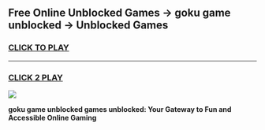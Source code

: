 
## Free Online Unblocked Games → goku game unblocked → Unblocked Games
<h3>
<a href="https://premium.freeplayer.one?title=goku_game_unblocked&ref=21F">CLICK TO PLAY</a></h3>
<hr>

<h3>
<a href="https://premium.freeplayer.one?title=goku_game_unblocked&ref=21F">CLICK 2 PLAY</a>
  
</h3>

<a href="https://premium.freeplayer.one?title=goku_game_unblocked&ref=21F/"><img src="https://clearcache.store/games.png"></a>


**goku game unblocked games unblocked: Your Gateway to Fun and Accessible Online Gaming**
